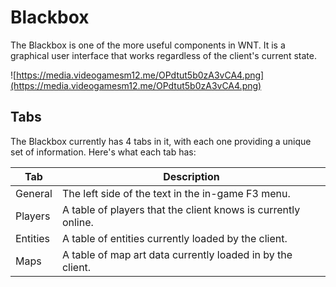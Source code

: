 # Blackbox
The Blackbox is one of the more useful components in WNT. It is a graphical user interface that works regardless of the
client's current state.

![https://media.videogamesm12.me/OPdtut5b0zA3vCA4.png](https://media.videogamesm12.me/OPdtut5b0zA3vCA4.png)

## Tabs
The Blackbox currently has 4 tabs in it, with each one providing a unique set of information. Here's what each tab has:

| Tab      | Description                                                   |
|----------|---------------------------------------------------------------|
| General  | The left side of the text in the in-game F3 menu.             |
| Players  | A table of players that the client knows is currently online. |
| Entities | A table of entities currently loaded by the client.           |
| Maps     | A table of map art data currently loaded in by the client.    |
